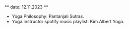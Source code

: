 ** date: 12.11.2023 **
- Yoga Philosophy: Pantanjali Sutras.
- Yoga instructor spotify music playlist: Kim Albert Yoga.
